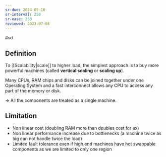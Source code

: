 ```yaml
---
sr-due: 2024-09-10
sr-interval: 250
sr-ease: 250
reviewed: 2023-07-08
---
```


#sd

## Definition

To [[Scalability|scale]] to higher load, the simplest approach is to buy more powerful machines (called **vertical scaling** or **scaling up**).

Many CPUs, RAM chips and disks can be joined together under one Operating System and a fast interconnect allows any CPU to access any part of the memory or disk.

=> All the components are treated as a single machine.

## Limitation

- Non linear cost (doubling RAM more than doubles cost for ex)
- Non linear performance increase due to bottlenecks (a machine twice as big can not handle twice the load)
- Limited fault tolerance even if high end machines have hot swappable components as we are limited to only one region
